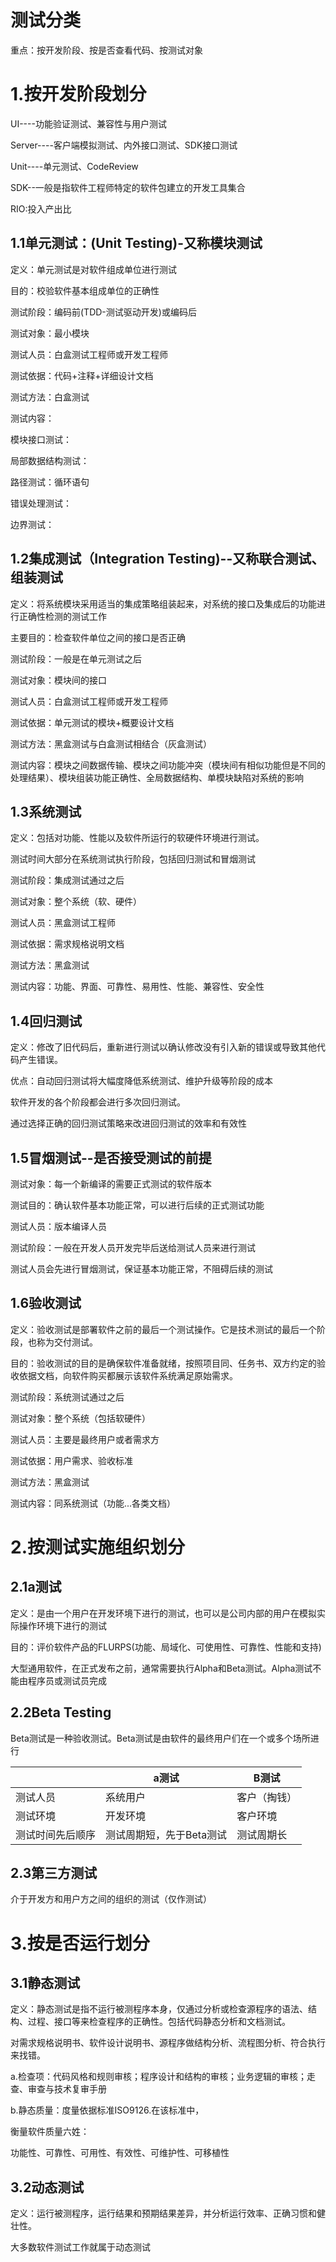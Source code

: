 # 测试分类

重点：按开发阶段、按是否查看代码、按测试对象



# 1.按开发阶段划分

UI----功能验证测试、兼容性与用户测试

Server----客户端模拟测试、内外接口测试、SDK接口测试

Unit----单元测试、CodeReview



SDK--一般是指软件工程师特定的软件包建立的开发工具集合

RIO:投入产出比

## 1.1单元测试：(Unit Testing)-又称模块测试

定义：单元测试是对软件组成单位进行测试

目的：校验软件基本组成单位的正确性

测试阶段：编码前(TDD-测试驱动开发)或编码后

测试对象：最小模块

测试人员：白盒测试工程师或开发工程师

测试依据：代码+注释+详细设计文档

测试方法：白盒测试

测试内容：

模块接口测试：

局部数据结构测试：

路径测试：循环语句

错误处理测试：

边界测试：



## 1.2集成测试（Integration Testing)--又称联合测试、组装测试

定义：将系统模块采用适当的集成策略组装起来，对系统的接口及集成后的功能进行正确性检测的测试工作

主要目的：检查软件单位之间的接口是否正确

测试阶段：一般是在单元测试之后

测试对象：模块间的接口

测试人员：白盒测试工程师或开发工程师

测试依据：单元测试的模块+概要设计文档

测试方法：黑盒测试与白盒测试相结合（灰盒测试）

测试内容：模块之间数据传输、模块之间功能冲突（模块间有相似功能但是不同的处理结果）、模块组装功能正确性、全局数据结构、单模块缺陷对系统的影响



## 1.3系统测试

定义：包括对功能、性能以及软件所运行的软硬件环境进行测试。

测试时间大部分在系统测试执行阶段，包括回归测试和冒烟测试

测试阶段：集成测试通过之后

测试对象：整个系统（软、硬件）

测试人员：黑盒测试工程师

测试依据：需求规格说明文档

测试方法：黑盒测试

测试内容：功能、界面、可靠性、易用性、性能、兼容性、安全性



## 1.4回归测试

定义：修改了旧代码后，重新进行测试以确认修改没有引入新的错误或导致其他代码产生错误。

优点：自动回归测试将大幅度降低系统测试、维护升级等阶段的成本

软件开发的各个阶段都会进行多次回归测试。

通过选择正确的回归测试策略来改进回归测试的效率和有效性



## 1.5冒烟测试--是否接受测试的前提

测试对象：每一个新编译的需要正式测试的软件版本

测试目的：确认软件基本功能正常，可以进行后续的正式测试功能

测试人员：版本编译人员

测试阶段：一般在开发人员开发完毕后送给测试人员来进行测试

测试人员会先进行冒烟测试，保证基本功能正常，不阻碍后续的测试



## 1.6验收测试

定义：验收测试是部署软件之前的最后一个测试操作。它是技术测试的最后一个阶段，也称为交付测试。

目的：验收测试的目的是确保软件准备就绪，按照项目同、任务书、双方约定的验收依据文档，向软件购买都展示该软件系统满足原始需求。

测试阶段：系统测试通过之后

测试对象：整个系统（包括软硬件）

测试人员：主要是最终用户或者需求方

测试依据：用户需求、验收标准

测试方法：黑盒测试

测试内容：同系统测试（功能...各类文档）





# 2.按测试实施组织划分

## 2.1a测试

定义：是由一个用户在开发环境下进行的测试，也可以是公司内部的用户在模拟实际操作环境下进行的测试

目的：评价软件产品的FLURPS(功能、局域化、可使用性、可靠性、性能和支持)

大型通用软件，在正式发布之前，通常需要执行Alpha和Beta测试。Alpha测试不能由程序员或测试员完成



## 2.2Beta Testing

Beta测试是一种验收测试。Beta测试是由软件的最终用户们在一个或多个场所进行

|                  | a测试                    | B测试        |
| ---------------- | ------------------------ | ------------ |
| 测试人员         | 系统用户                 | 客户（掏钱） |
| 测试环境         | 开发环境                 | 客户环境     |
| 测试时间先后顺序 | 测试周期短，先于Beta测试 | 测试周期长   |



## 2.3第三方测试

介于开发方和用户方之间的组织的测试（仅作测试）



# 3.按是否运行划分

## 3.1静态测试

定义：静态测试是指不运行被测程序本身，仅通过分析或检查源程序的语法、结构、过程、接口等来检查程序的正确性。包括代码静态分析和文档测试。

对需求规格说明书、软件设计说明书、源程序做结构分析、流程图分析、符合执行来找错。

a.检查项：代码风格和规则审核；程序设计和结构的审核；业务逻辑的审核；走查、审查与技术复审手册

b.静态质量：度量依据标准ISO9126.在该标准中，

衡量软件质量六姓：

功能性、可靠性、可用性、有效性、可维护性、可移植性



## 3.2动态测试

定义：运行被测程序，运行结果和预期结果差异，并分析运行效率、正确习惯和健壮性。

大多数软件测试工作就属于动态测试